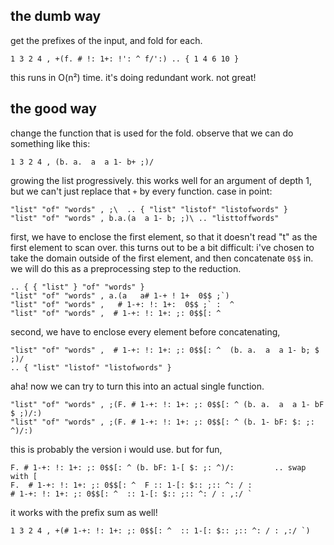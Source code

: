 ## the dumb way

get the prefixes of the input, and fold for each.

```
1 3 2 4 , +(f. # !: 1+: !': ^ f/':) .. { 1 4 6 10 }
```

this runs in O(n²) time. it's doing redundant work. not great!

## the good way

change the function that is used for the fold. observe that we can do something like this:

```
1 3 2 4 , (b. a.  a  a 1- b+ ;)/
```
growing the list progressively. this works well for an argument of depth 1, but we can't just replace that `+` by every function. case in point:

```
"list" "of" "words" , ;\  .. { "list" "listof" "listofwords" }
"list" "of" "words" , b.a.(a  a 1- b; ;)\ .. "listtoffwords"
```
first, we have to enclose the first element, so that it doesn't read "t" as the first element to scan over. this turns out to be a bit difficult: i've chosen to take the domain outside of the first element, and then concatenate `0$$` in. we will do this as a preprocessing step to the reduction.

```
.. { { "list" } "of" "words" }
"list" "of" "words" , a.(a   a# 1-+ ! 1+  0$$ ;`)
"list" "of" "words" ,   # 1-+: !: 1+:  0$$ ;` :  ^
"list" "of" "words" ,  # 1-+: !: 1+: ;: 0$$[: ^
```
second, we have to enclose every element before concatenating,

```
"list" "of" "words" ,  # 1-+: !: 1+: ;: 0$$[: ^  (b. a.  a  a 1- b; $ ;)/
.. { "list" "listof" "listofwords" }
```
aha! now we can try to turn this into an actual single function.

```
"list" "of" "words" , ;(F. # 1-+: !: 1+: ;: 0$$[: ^ (b. a.  a  a 1- bF $ ;)/:)
"list" "of" "words" , ;(F. # 1-+: !: 1+: ;: 0$$[: ^ (b. 1- bF: $: ;: ^)/:)
```
this is probably the version i would use. but for fun,
```
F. # 1-+: !: 1+: ;: 0$$[: ^ (b. bF: 1-[ $: ;: ^)/:         .. swap with [
F.  # 1-+: !: 1+: ;: 0$$[: ^  F :: 1-[: $:: ;:: ^: / :     
# 1-+: !: 1+: ;: 0$$[: ^  :: 1-[: $:: ;:: ^: / : ,:/ `
```
it works with the prefix sum as well!
```
1 3 2 4 , +(# 1-+: !: 1+: ;: 0$$[: ^  :: 1-[: $:: ;:: ^: / : ,:/ `)
```